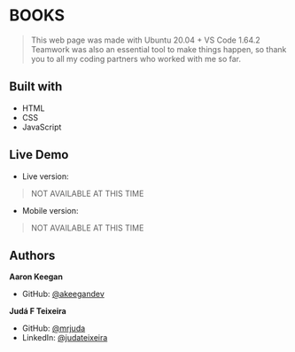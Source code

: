 # BOOKS
> This web page was made with Ubuntu 20.04 + VS Code 1.64.2
> Teamwork was also an essential tool to make things happen, so thank you to all my coding partners who worked with me so far.

## Built with
- HTML
- CSS
- JavaScript

## Live Demo
- Live version: 
> NOT AVAILABLE AT THIS TIME

- Mobile version:
> NOT AVAILABLE AT THIS TIME

## Authors
**Aaron Keegan**
- GitHub: [@akeegandev](https://github.com/akeegandev "Aaron Keegan's GitHub profile")

**Judá F Teixeira**
- GitHub: [@mrjuda](https://github.com/mrjuda "Judá Teixeira's GitHub profile")
- LinkedIn: [@judateixeira](https://www.linkedin.com/in/judateixeira "Judá Teixeira's Linkedin profile")

